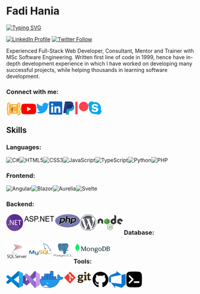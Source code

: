 # Fadi Hania

<!-- ## Full-Stack Web Developer -->
[![Typing SVG](https://readme-typing-svg.herokuapp.com?duration=2000&color=FCB33A&lines=Full-Stack+Web+Developer;Consultant;Mentor;Trainer)][coddict]

[![LinkedIn Profile](https://img.shields.io/badge/FADIHANIA-Profile-0077b5?style=for-the-badge&logo=linkedin)][linkedin]
[![Twitter Follow](https://img.shields.io/twitter/follow/fadihania?color=1DA1F2&logo=twitter&style=for-the-badge)](https://twitter.com/intent/follow?original_referer=https%3A%2F%2Fgithub.com%2Ffadihania&screen_name=fadihania)

Experienced Full-Stack Web Developer, Consultant, Mentor and Trainer with MSc Software Engineering. Written first line of code in 1999, hence have in-depth development experience in which I have worked on developing many successful projects, while helping thousands in learning software development.

### Connect with me:

[<img align="left" alt="Coddict" width="40px" src="icons/coddict.svg" />][coddict]
[<img align="left" alt="Coddict | youtube" width="40px" src="icons/youtube.svg" />][youtube]
[<img align="left" alt="fadihania | Twitter" width="35px" src="icons/twitter.svg" />][twitter]
[<img align="left" alt="fadihania | LinkedIn" width="35px" src="icons/linkedin.svg" />][linkedin]
[<img align="left" alt="Coddict | PayPal" width="35px" src="icons/paypal.svg" />][paypal]
[<img align="left" alt="Coddict | Patreon" width="35px" src="icons/patreon.svg" />][patreon]
[<img align="left" alt="fhania | Skype" width="35px" src="icons/skype.svg" />][skype]

<br />
<br />

## Skills
### Languages:

[<img align="left" alt="C#" title="C#" height="20px" src="https://img.shields.io/badge/C%23-239120.svg?style=flat-square&logo=c%20sharp&logoColor=white" />][linkedin]
[<img align="left" alt="HTML5" title="HTML5" height="20px" src="https://img.shields.io/badge/HTML5%20-E34F26.svg?&style=flat-square&logo=HTML5&logoColor=white" />][linkedin]
[<img align="left" alt="CSS3" title="CSS3" height="20px" src="https://img.shields.io/badge/CSS3%20-1572B6.svg?&style=flat-square&logo=css3&logoColor=white" />][linkedin]
[<img align="left" alt="JavaScript" title="JavaScript" height="20px" src="https://img.shields.io/badge/JavaScript%20-323330.svg?&style=flat-square&logo=javascript&logoColor=white" />][linkedin]
[<img align="left" alt="TypeScript" title="TypeScript" height="20px" src="https://img.shields.io/badge/TypeScript%20-007ACC.svg?&style=flat-square&logo=typescript&logoColor=white" />][linkedin]
[<img align="left" alt="Python" title="Python" height="20px" src="https://img.shields.io/badge/Python-323330.svg?&style=flat-square&logo=Python&logoColor=white" />][linkedin]
[<img align="left" alt="PHP" title="PHP" height="20px" src="https://img.shields.io/badge/PHP-777BB4.svg?&style=flat-square&logo=php&logoColor=white" />][linkedin]

<br />

### Frontend:
[<img align="left" alt="Angular" title="Angular" height="20px" src="https://img.shields.io/badge/Angular%20-DD0031.svg?&style=flat-square&logo=angular&logoColor=white" />][linkedin]
[<img align="left" alt="Blazor" title="Blazor" height="20px" src="https://img.shields.io/badge/Blazor%20-5C2D91.svg?&style=flat-square&logo=blazor&logoColor=white" />][linkedin]
[<img align="left" alt="Aurelia" title="Aurelia" height="20px" src="https://img.shields.io/badge/Aurelia-ED2B88.svg?&style=flat-square&logo=aurelia&logoColor=white" />][linkedin]
[<img align="left" alt="Svelte" title="Svelte" height="20px" src="https://img.shields.io/badge/Svelte%20-ff3e00.svg?&style=flat-square&logo=svelte&logoColor=white" />][linkedin]

<br />

### Backend:
[<img align="left" alt=".NET" title=".NET" height="45px" src="icons/dotnet.svg" />][linkedin]
[<img align="left" alt="ASP.NET" title="ASP.NET" height="25px" src="icons/aspnet.svg" />][linkedin]
[<img align="left" alt="PHP" title="PHP" height="35px" src="icons/php.svg" />][linkedin]
[<img align="left" alt="WordPress" title="WordPress" height="45px" src="icons/wordpress.svg" />][linkedin]
[<img align="left" alt="Node.js" title="Node.js" height="45px" src="icons/nodejs.svg" />][linkedin]

<br />

### Database:
[<img align="left" alt="Microsoft SQL Server" title="Microsoft SQL Server" height="45px" src="icons/sqlserver.svg" />][linkedin]
[<img align="left" alt="MySQL" title="MySQL" height="35px" src="icons/mysql.svg" />][linkedin]
[<img align="left" alt="PostgreSQL" title="PostgreSQL" height="40px" src="icons/postgresql.svg" />][linkedin]
[<img align="left" alt="MongoDB" title="MongoDB" height="30px" src="icons/mongodb.svg" />][linkedin]

<br />

### Tools:
[<img align="left" alt="Visual Studio Code" title="Visual Studio Code" height="45px" src="icons/vscode.svg" />][linkedin]
[<img align="left" alt="Visual Studio" title="Visual Studio" height="45px" src="icons/visualstudio.svg" />][linkedin]
[<img align="left" alt="Docker" title="Docker" height="45px" src="icons/docker.png" />][linkedin]
[<img align="left" alt="Git" title="Git" height="35px" src="icons/git.svg" />][linkedin]
[<img align="left" alt="GitHub" title="GitHub" height="45px" src="icons/github.svg" />][linkedin]
[<img align="left" alt="Azure DevOps" title="Azure DevOps" height="45px" src="icons/azure-devops.svg" />][linkedin]
[<img align="left" alt="Terminal" title="Terminal" height="45px" src="icons/terminal.svg" />][linkedin]

[coddict]: https://coddict.co
[youtube]: https://www.youtube.com/@coddict
[linkedin]: https://linkedin.com/in/fadihania
[twitter]: https://twitter.com/fadihania
[skype]: https://join.skype.com/invite/aOv2PHNvzmWc
[paypal]: https://paypal.me/coddict
[patreon]: https://www.patreon.com/coddict

